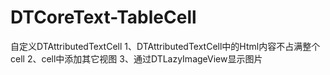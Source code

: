 # DTCoreText-TableCell
自定义DTAttributedTextCell
1、DTAttributedTextCell中的Html内容不占满整个cell
2、cell中添加其它视图
3、通过DTLazyImageView显示图片
